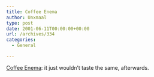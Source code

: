 ```yaml
---
title: Coffee Enema
author: Unxmaal
type: post
date: 2001-06-11T00:00:00+00:00
url: /archives/334
categories:
  - General

---
```

<A HREF="http://www.ineedcoffee.com/01/01/enema/">Coffee Enema</A>: it just wouldn&#8217;t taste the same, afterwards.